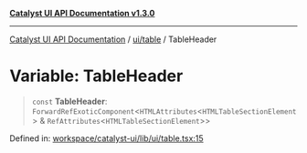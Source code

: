 [**Catalyst UI API Documentation v1.3.0**](../../../README.md)

---

[Catalyst UI API Documentation](../../../README.md) / [ui/table](../README.md) / TableHeader

# Variable: TableHeader

> `const` **TableHeader**: `ForwardRefExoticComponent`\<`HTMLAttributes`\<`HTMLTableSectionElement`\> & `RefAttributes`\<`HTMLTableSectionElement`\>\>

Defined in: [workspace/catalyst-ui/lib/ui/table.tsx:15](https://github.com/TheBranchDriftCatalyst/catalyst-ui/blob/main/lib/ui/table.tsx#L15)
